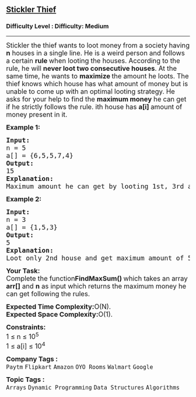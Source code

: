 <h2><a href="https://www.geeksforgeeks.org/problems/stickler-theif-1587115621/1?page=1&category=Arrays&difficulty=Basic,Easy,Medium&status=unsolved,attempted&sortBy=submissions">Stickler Thief</a></h2><h3>Difficulty Level : Difficulty: Medium</h3><hr><div class="problems_problem_content__Xm_eO"><p><span style="font-size: 18px;">Stickler</span><span style="font-size: 18px;"> the thief wants to loot money from a society<strong> </strong>having<strong> n</strong> houses in a single line. He is a weird person and follows a certain <strong>rule </strong>when looting the houses. According to the rule, he will <strong>never loot two consecutive houses</strong>. At the same time, he wants to <strong>maximize </strong>the amount he loots. The thief knows which house has what amount of money but is unable to come up with an optimal looting strategy. He asks for your help to find the <strong>maximum money</strong> he can get if he strictly follows the rule. ith house has </span><strong><span style="font-size: 18px;">a[i] </span></strong><span style="font-size: 18px;">amount of money present in it.</span></p>
<p><span style="font-size: 18px;"><strong>Example 1:</strong></span></p>
<pre><span style="font-size: 18px;"><strong>Input:
</strong>n = 5
a[] = {6,5,5,7,4}
<strong>Output: <br></strong>15
<strong>Explanation: <br></strong>Maximum amount he can get by looting 1st, 3rd and 5th house. Which is 6+5+4=15.</span></pre>
<p><span style="font-size: 18px;"><strong>Example 2:</strong></span></p>
<pre><span style="font-size: 18px;"><strong>Input:
</strong>n = 3
a[] = {1,5,3}
<strong>Output: <br></strong>5
<strong>Explanation: <br></strong>Loot only 2nd house and get maximum amount of 5.</span></pre>
<p><span style="font-size: 18px;"><strong>Your Task:</strong><br>Complete the function<strong>FindMaxSum() </strong>which takes an array <strong>arr[]</strong> and <strong>n</strong> as input which returns the maximum money he can get following the rules.</span></p>
<p><span style="font-size: 18px;"><strong>Expected Time Complexity:</strong>O(N).<br><strong>Expected Space Complexity:</strong>O(1).</span></p>
<p><span style="font-size: 18px;"><strong>Constraints:</strong><br>1 ≤ n ≤ 10<sup>5</sup><br>1 ≤ a[i] ≤ 10<sup>4</sup></span></p></div><p><span style=font-size:18px><strong>Company Tags : </strong><br><code>Paytm</code>&nbsp;<code>Flipkart</code>&nbsp;<code>Amazon</code>&nbsp;<code>OYO Rooms</code>&nbsp;<code>Walmart</code>&nbsp;<code>Google</code>&nbsp;<br><p><span style=font-size:18px><strong>Topic Tags : </strong><br><code>Arrays</code>&nbsp;<code>Dynamic Programming</code>&nbsp;<code>Data Structures</code>&nbsp;<code>Algorithms</code>&nbsp;